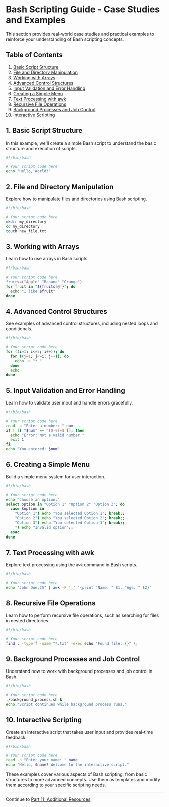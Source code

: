# Bash Scripting Guide - Case Studies and Examples

This section provides real-world case studies and practical examples to reinforce your understanding of Bash scripting concepts.

## Table of Contents

1. [Basic Script Structure](#1-example-1-basic-script-structure)
2. [File and Directory Manipulation](#2-example-2-file-and-directory-manipulation)
3. [Working with Arrays](#3-example-3-working-with-arrays)
4. [Advanced Control Structures](#4-example-4-advanced-control-structures)
5. [Input Validation and Error Handling](#5-example-5-input-validation-and-error-handling)
6. [Creating a Simple Menu](#6-example-6-creating-a-simple-menu)
7. [Text Processing with awk](#7-example-7-text-processing-with-awk)
8. [Recursive File Operations](#8-example-8-recursive-file-operations)
9. [Background Processes and Job Control](#9-example-9-background-processes-and-job-control)
10. [Interactive Scripting](#10-example-10-interactive-scripting)

## 1. Basic Script Structure

In this example, we'll create a simple Bash script to understand the basic structure and execution of scripts.

```bash
#!/bin/bash

# Your script code here
echo "Hello, World!"
```

## 2. File and Directory Manipulation

Explore how to manipulate files and directories using Bash scripting.

```bash
#!/bin/bash

# Your script code here
mkdir my_directory
cd my_directory
touch new_file.txt
```

## 3. Working with Arrays

Learn how to use arrays in Bash scripts.

```bash
#!/bin/bash

# Your script code here
fruits=("Apple" "Banana" "Orange")
for fruit in "${fruits[@]}"; do
  echo "I like $fruit"
done
```

## 4. Advanced Control Structures

See examples of advanced control structures, including nested loops and conditionals.

```bash
#!/bin/bash

# Your script code here
for ((i=1; i<=5; i++)); do
  for ((j=1; j<=i; j++)); do
    echo -n "* "
  done
  echo
done
```

## 5. Input Validation and Error Handling

Learn how to validate user input and handle errors gracefully.

```bash
#!/bin/bash

# Your script code here
read -p "Enter a number: " num
if ! [[ "$num" =~ ^[0-9]+$ ]]; then
  echo "Error: Not a valid number."
  exit 1
fi
echo "You entered: $num"
```

## 6. Creating a Simple Menu

Build a simple menu system for user interaction.

```bash
#!/bin/bash

# Your script code here
echo "Choose an option:"
select option in "Option 1" "Option 2" "Option 3"; do
  case $option in
    "Option 1") echo "You selected Option 1"; break;;
    "Option 2") echo "You selected Option 2"; break;;
    "Option 3") echo "You selected Option 3"; break;;
    *) echo "Invalid option";;
  esac
done
```

## 7. Text Processing with awk

Explore text processing using the `awk` command in Bash scripts.

```bash
#!/bin/bash

# Your script code here
echo "John Doe,25" | awk -F ',' '{print "Name: " $1, "Age: " $2}'
```

## 8. Recursive File Operations

Learn how to perform recursive file operations, such as searching for files in nested directories.

```bash
#!/bin/bash

# Your script code here
find . -type f -name "*.txt" -exec echo "Found file: {}" \;
```

## 9. Background Processes and Job Control

Understand how to work with background processes and job control in Bash.

```bash
#!/bin/bash

# Your script code here
./background_process.sh &
echo "Script continues while background process runs."
```

## 10. Interactive Scripting

Create an interactive script that takes user input and provides real-time feedback.

```bash
#!/bin/bash

# Your script code here
read -p "Enter your name: " name
echo "Hello, $name! Welcome to the interactive script."
```

These examples cover various aspects of Bash scripting, from basic structures to more advanced concepts. Use them as templates and modify them according to your specific scripting needs.

---
Continue to [Part 11: Additional Resources](https://github.com/nilbarde/python-codes/blob/master/bash_scripting/11.resources.md).
